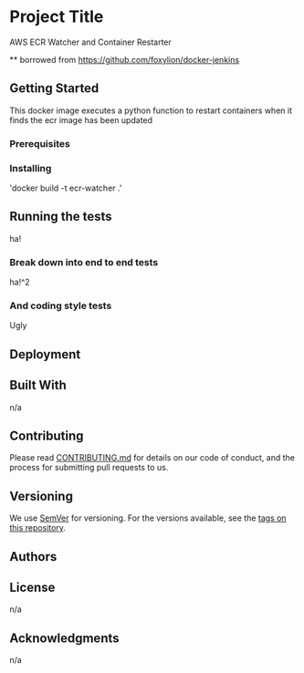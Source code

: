 # Project Title

AWS ECR Watcher and Container Restarter

** borrowed from https://github.com/foxylion/docker-jenkins

## Getting Started

This docker image executes a python function to restart containers when it finds the ecr image has been updated

### Prerequisites


### Installing

'docker build -t ecr-watcher .'

## Running the tests

ha!

### Break down into end to end tests

ha!^2

### And coding style tests

Ugly

## Deployment



## Built With

n/a

## Contributing

Please read [CONTRIBUTING.md](https://gist.github.com/PurpleBooth/b24679402957c63ec426) for details on our code of conduct, and the process for submitting pull requests to us.

## Versioning

We use [SemVer](http://semver.org/) for versioning. For the versions available, see the [tags on this repository](https://github.com/your/project/tags). 

## Authors


## License

n/a

## Acknowledgments

n/a
